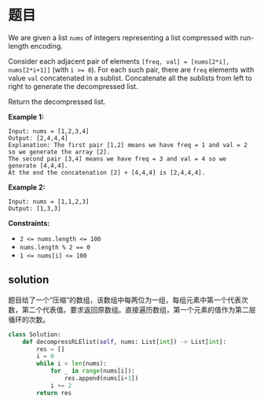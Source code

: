 # 题目

We are given a list `nums` of integers representing a list compressed with run-length encoding.

Consider each adjacent pair of elements `[freq, val] = [nums[2*i], nums[2*i+1]]` (with `i >= 0`). For each such pair, there are `freq` elements with value `val` concatenated in a sublist. Concatenate all the sublists from left to right to generate the decompressed list.

Return the decompressed list.

 

**Example 1:**

```
Input: nums = [1,2,3,4]
Output: [2,4,4,4]
Explanation: The first pair [1,2] means we have freq = 1 and val = 2 so we generate the array [2].
The second pair [3,4] means we have freq = 3 and val = 4 so we generate [4,4,4].
At the end the concatenation [2] + [4,4,4] is [2,4,4,4].
```

**Example 2:**

```
Input: nums = [1,1,2,3]
Output: [1,3,3]
```

 

**Constraints:**

- `2 <= nums.length <= 100`
- `nums.length % 2 == 0`
- `1 <= nums[i] <= 100`

## solution

题目给了一个“压缩”的数组，该数组中每两位为一组，每组元素中第一个代表次数，第二个代表值。要求返回原数组。直接遍历数组，第一个元素的值作为第二层循环的次数。

```python
class Solution:
    def decompressRLElist(self, nums: List[int]) -> List[int]:
        res = []
        i = 0
        while i < len(nums):
            for _ in range(nums[i]):
                res.append(nums[i+1])
            i += 2
        return res
```

